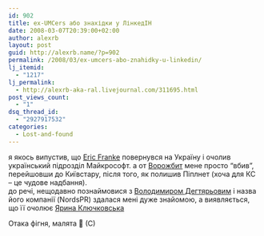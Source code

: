 ```yaml
---
id: 902
title: ex-UMCers або знахідки у ЛінкедІН
date: 2008-03-07T20:39:00+02:00
author: alexrb
layout: post
guid: http://alexrb.name/?p=902
permalink: /2008/03/ex-umcers-abo-znahidky-u-linkedin/
lj_itemid:
  - "1217"
lj_permalink:
  - http://alexrb-aka-ral.livejournal.com/311695.html
post_views_count:
  - "1"
dsq_thread_id:
  - "2927917532"
categories:
  - Lost-and-found
---
```

я якось випустив, що [Eric Franke](http://www.linkedin.com/profile?viewProfile=&key=13464337&authToken=U49V&authType=name&trk=ape_f000001a) повернувся на Україну і очолив український підрозділ Майкрософт. а от [Ворожбит](http://www.linkedin.com/profile?viewProfile=&key=8679791&authToken=L4od&authType=name&trk=ape_f000001a) мене просто &#8220;вбив&#8221;, перейшовши до Київстару, після того, як полишив Піплнет (хоча для КС &#8211; це чудове надбання).&nbsp;  
до речі, нещодавно познаймовися з [Володимиром Дегтярьовим](http://www.linkedin.com/profile?viewConns=&key=6640626&trk=mh_browscon&goback=%2Ehom) і назва його компанії (NordsPR) здалася мені дуже знайомою, а виявляється, що її очолює [Ярина Ключковська](http://www.linkedin.com/profile?viewProfile=&key=3809354&goback=%2Ehom%2Ebcc_6640626_1)

Отака фігня, малята 🙂 (С)
